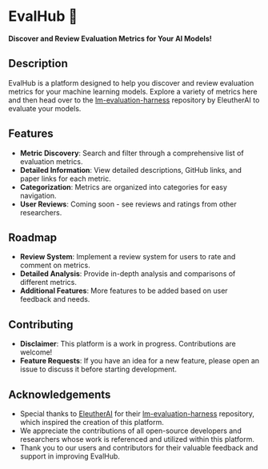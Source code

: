 # EvalHub 🚀

**Discover and Review Evaluation Metrics for Your AI Models!**

## Description

EvalHub is a platform designed to help you discover and review evaluation metrics for your machine learning models. Explore a variety of metrics here and then head over to the [lm-evaluation-harness](https://github.com/EleutherAI/lm-evaluation-harness/tree/main) repository by EleutherAI to evaluate your models.

## Features

- **Metric Discovery**: Search and filter through a comprehensive list of evaluation metrics.
- **Detailed Information**: View detailed descriptions, GitHub links, and paper links for each metric.
- **Categorization**: Metrics are organized into categories for easy navigation.
- **User Reviews**: Coming soon - see reviews and ratings from other researchers.

## Roadmap

- **Review System**: Implement a review system for users to rate and comment on metrics.
- **Detailed Analysis**: Provide in-depth analysis and comparisons of different metrics.
- **Additional Features**: More features to be added based on user feedback and needs.

## Contributing

- **Disclaimer**: This platform is a work in progress. Contributions are welcome!
- **Feature Requests**: If you have an idea for a new feature, please open an issue to discuss it before starting development.

## Acknowledgements

- Special thanks to [EleutherAI](https://www.eleuther.ai/) for their [lm-evaluation-harness](https://github.com/EleutherAI/lm-evaluation-harness/tree/main) repository, which inspired the creation of this platform.
- We appreciate the contributions of all open-source developers and researchers whose work is referenced and utilized within this platform.
- Thank you to our users and contributors for their valuable feedback and support in improving EvalHub.
